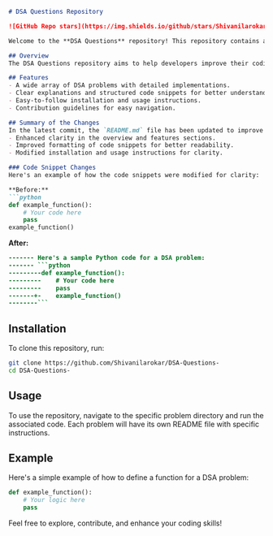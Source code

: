 ```markdown
# DSA Questions Repository

![GitHub Repo stars](https://img.shields.io/github/stars/Shivanilarokar/DSA-Questions-) ![GitHub forks](https://img.shields.io/github/forks/Shivanilarokar/DSA-Questions-) ![GitHub contributors](https://img.shields.io/github/contributors/Shivanilarokar/DSA-Questions-)

Welcome to the **DSA Questions** repository! This repository contains a collection of Data Structures and Algorithms (DSA) problems designed to enhance your coding skills through detailed implementations.

## Overview
The DSA Questions repository aims to help developers improve their coding skills by providing a collection of Data Structures and Algorithms (DSA) problems along with their solutions.

## Features
- A wide array of DSA problems with detailed implementations.
- Clear explanations and structured code snippets for better understanding.
- Easy-to-follow installation and usage instructions.
- Contribution guidelines for easy navigation.

## Summary of the Changes
In the latest commit, the `README.md` file has been updated to improve clarity and formatting. Key changes include:
- Enhanced clarity in the overview and features sections.
- Improved formatting of code snippets for better readability.
- Modified installation and usage instructions for clarity.

### Code Snippet Changes
Here's an example of how the code snippets were modified for clarity:

**Before:**
```python
def example_function():
    # Your code here
    pass
example_function()
```

**After:**
```diff
------- Here's a sample Python code for a DSA problem:
------- ```python
---------def example_function():
---------    # Your code here
---------    pass
-------+-    example_function()
--------```
```

## Installation
To clone this repository, run:
```bash
git clone https://github.com/Shivanilarokar/DSA-Questions-
cd DSA-Questions-
```

## Usage
To use the repository, navigate to the specific problem directory and run the associated code. Each problem will have its own README file with specific instructions.

## Example
Here's a simple example of how to define a function for a DSA problem:
```python
def example_function():
    # Your logic here
    pass
```

Feel free to explore, contribute, and enhance your coding skills!
```